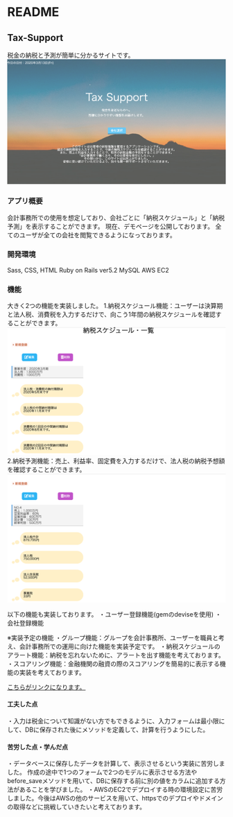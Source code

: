 # README

## Tax-Support
税金の納税と予測が簡単に分かるサイトです。
![トップページの画像](./images/top-page.png)

### アプリ概要
会計事務所での使用を想定しており、会社ごとに「納税スケジュール」と「納税予測」を表示することができます。
現在、デモページを公開しております。
全てのユーザが全ての会社を閲覧できるようになっております。

### 開発環境
Sass, CSS, HTML
Ruby on Rails ver5.2
MySQL
AWS EC2

### 機能
大きく2つの機能を実装しました。
1.納税スケジュール機能：ユーザーは決算期と法人税、消費税を入力するだけで、向こう1年間の納税スケジュールを確認することができます。
![納税スケジュール](./images/schedule.png)
2.納税予測機能：売上、利益率、固定費を入力するだけで、法人税の納税予想額を確認することができます。
![納税予測](./images/future-tax.png)

以下の機能も実装しております。
・ユーザー登録機能(gemのdeviseを使用)
・会社登録機能

※実装予定の機能
・グループ機能：グループを会計事務所、ユーザーを職員と考え、会計事務所での運用に向けた機能を実装予定です。
・納税スケジュールのアラート機能：納税を忘れないために、アラートを出す機能を考えております。
・スコアリング機能：金融機関の融資の際のスコアリングを簡易的に表示する機能の実装を考えております。

[こちらがリンクになります。](http://52.198.124.247)

#### 工夫した点
・入力は税金について知識がない方でもできるように、入力フォームは最小限にして、DBに保存された後にメソッドを定義して、計算を行うようにした。

#### 苦労した点・学んだ点
・データベースに保存したデータを計算して、表示させるという実装に苦労しました。
作成の途中で1つのフォームで2つのモデルに表示させる方法やbefore_saveメソッドを用いて、DBに保存する前に別の値をカラムに追加する方法があることを学びました。
・AWSのEC2でデプロイする時の環境設定に苦労しました。今後はAWSの他のサービスを用いて、httpsでのデプロイやドメインの取得などに挑戦していきたいと考えております。